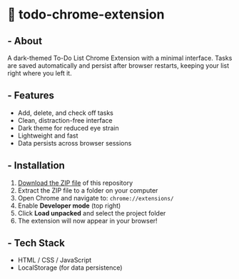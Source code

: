 # 📝 todo-chrome-extension
## - About
A dark-themed To-Do List Chrome Extension with a minimal interface. Tasks are saved automatically and persist after browser restarts, keeping your list right where you left it.

## - Features
- Add, delete, and check off tasks
- Clean, distraction-free interface
- Dark theme for reduced eye strain
- Lightweight and fast
- Data persists across browser sessions

## - Installation
1. [Download the ZIP file](https://github.com/zWyrm/todo-chrome-extension/archive/refs/heads/main.zip) of this repository
2. Extract the ZIP file to a folder on your computer
3. Open Chrome and navigate to: `chrome://extensions/`
4. Enable **Developer mode** (top right)
5. Click **Load unpacked** and select the project folder
6. The extension will now appear in your browser!

## - Tech Stack
- HTML / CSS / JavaScript
- LocalStorage (for data persistence)
